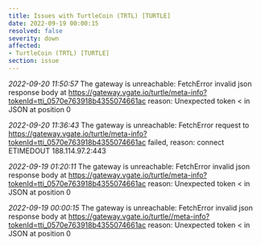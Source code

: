 ```yaml
---
title: Issues with TurtleCoin (TRTL) [TURTLE]
date: 2022-09-19 00:00:15
resolved: false
severity: down
affected:
- TurtleCoin (TRTL) [TURTLE]
section: issue
---
```


*2022-09-20 11:50:57* The gateway is unreachable: FetchError invalid json response body at https://gateway.vgate.io/turtle/meta-info?tokenId=tti_0570e763918b4355074661ac reason: Unexpected token < in JSON at position 0

*2022-09-20 11:36:43* The gateway is unreachable: FetchError request to https://gateway.vgate.io/turtle/meta-info?tokenId=tti_0570e763918b4355074661ac failed, reason: connect ETIMEDOUT 188.114.97.2:443

*2022-09-19 01:20:11* The gateway is unreachable: FetchError invalid json response body at https://gateway.vgate.io/turtle/meta-info?tokenId=tti_0570e763918b4355074661ac reason: Unexpected token < in JSON at position 0

*2022-09-19 00:00:15* The gateway is unreachable: FetchError invalid json response body at https://gateway.vgate.io/turtle//meta-info?tokenId=tti_0570e763918b4355074661ac reason: Unexpected token < in JSON at position 0